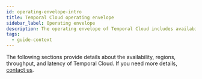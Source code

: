```yaml
---
id: operating-envelope-intro
title: Temporal Cloud operating envelope
sidebar_label: Operating envelope
description: The operating envelope of Temporal Cloud includes availability, regions, throughput, and latency.
tags:
  - guide-context
---
```


The following sections provide details about the availability, regions, throughput, and latency of Temporal Cloud.
If you need more details, [contact us](https://pages.temporal.io/contact-us).
